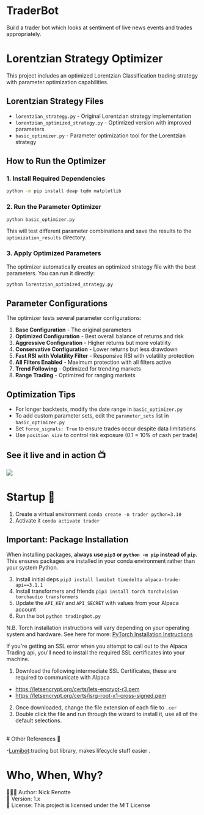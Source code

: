 # TraderBot
Build a trader bot which looks at sentiment of live news events and trades appropriately.

# Lorentzian Strategy Optimizer
This project includes an optimized Lorentzian Classification trading strategy with parameter optimization capabilities.

## Lorentzian Strategy Files
- `lorentzian_strategy.py` - Original Lorentzian strategy implementation
- `lorentzian_optimized_strategy.py` - Optimized version with improved parameters
- `basic_optimizer.py` - Parameter optimization tool for the Lorentzian strategy

## How to Run the Optimizer

### 1. Install Required Dependencies
```bash
python -m pip install deap tqdm matplotlib
```

### 2. Run the Parameter Optimizer
```bash
python basic_optimizer.py
```
This will test different parameter combinations and save the results to the `optimization_results` directory.

### 3. Apply Optimized Parameters
The optimizer automatically creates an optimized strategy file with the best parameters. You can run it directly:
```bash
python lorentzian_optimized_strategy.py
```

## Parameter Configurations
The optimizer tests several parameter configurations:

1. **Base Configuration** - The original parameters
2. **Optimized Configuration** - Best overall balance of returns and risk
3. **Aggressive Configuration** - Higher returns but more volatility
4. **Conservative Configuration** - Lower returns but less drawdown
5. **Fast RSI with Volatility Filter** - Responsive RSI with volatility protection
6. **All Filters Enabled** - Maximum protection with all filters active
7. **Trend Following** - Optimized for trending markets
8. **Range Trading** - Optimized for ranging markets

## Optimization Tips
- For longer backtests, modify the date range in `basic_optimizer.py`
- To add custom parameter sets, edit the `parameter_sets` list in `basic_optimizer.py`
- Set `force_signals: True` to ensure trades occur despite data limitations
- Use `position_size` to control risk exposure (0.1 = 10% of cash per trade)

## See it live and in action 📺
<img src="https://i.imgur.com/FaQH8rz.png"/>

# Startup 🚀
1. Create a virtual environment `conda create -n trader python=3.10` 
2. Activate it `conda activate trader`

## Important: Package Installation
When installing packages, **always use `pip3` or `python -m pip` instead of `pip`**. This ensures packages are installed in your conda environment rather than your system Python.

3. Install initial deps `pip3 install lumibot timedelta alpaca-trade-api==3.1.1`
4. Install transformers and friends `pip3 install torch torchvision torchaudio transformers`
5. Update the `API_KEY` and `API_SECRET` with values from your Alpaca account 
6. Run the bot `python tradingbot.py`

<p>N.B. Torch installation instructions will vary depending on your operating system and hardware. See here for more: 
<a href="pytorch.org/">PyTorch Installation Instructions</a></p>

If you're getting an SSL error when you attempt to call out to the Alpaca Trading api, you'll need to install the required SSL certificates into your machine.
1. Download the following intermediate SSL Certificates, these are required to communicate with Alpaca
* https://letsencrypt.org/certs/lets-encrypt-r3.pem 
* https://letsencrypt.org/certs/isrg-root-x1-cross-signed.pem 
2. Once downloaded, change the file extension of each file to `.cer` 
3. Double click the file and run through the wizard to install it, use all of the default selections. 

</br>
# Other References 🔗

<p>-<a href="github.com/Lumiwealth/lumibot)">Lumibot</a>:trading bot library, makes lifecycle stuff easier .</p>

# Who, When, Why?

👨🏾‍💻 Author: Nick Renotte <br />
📅 Version: 1.x<br />
📜 License: This project is licensed under the MIT License </br>
